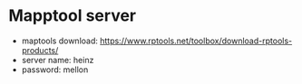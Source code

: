 # Mapptool server
- maptools download: https://www.rptools.net/toolbox/download-rptools-products/
- server name: heinz
- password: mellon
